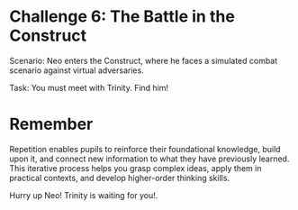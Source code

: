 # Challenge 6: The Battle in the Construct

Scenario: Neo enters the Construct, where he faces a simulated combat scenario against virtual adversaries.

Task: You must meet with Trinity. Find him! 

# Remember

Repetition enables pupils to reinforce their foundational knowledge, build upon it, and connect new information to what they have previously learned. This iterative process helps you grasp complex ideas, apply them in practical contexts, and develop higher-order thinking skills.

Hurry up Neo! Trinity is waiting for you!. 

 